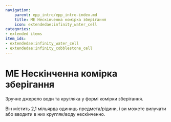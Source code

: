 ```yaml
---
navigation:
    parent: epp_intro/epp_intro-index.md
    title: ME Нескінченна комірка зберігання
    icon: extendedae:infinity_water_cell
categories:
- extended items
item_ids:
- extendedae:infinity_water_cell
- extendedae:infinity_cobblestone_cell
---
```


# ME Нескінченна комірка зберігання

Зручне джерело води та кругляка у формі комірки зберігання.

<Row>
<ItemImage id="extendedae:infinity_water_cell" scale="4"></ItemImage>
<ItemImage id="extendedae:infinity_cobblestone_cell" scale="4"></ItemImage>
</Row>

Він містить 2,1 мільярда одиниць предмета/рідини, і ви можете вилучати або вводити в них кругляк/воду нескінченно.